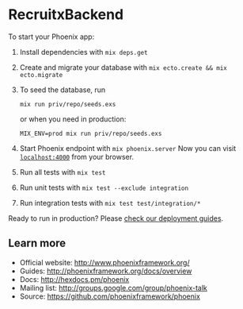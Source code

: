 # RecruitxBackend

To start your Phoenix app:

  1. Install dependencies with `mix deps.get`
  2. Create and migrate your database with `mix ecto.create && mix ecto.migrate`
  3. To seed the database, run

      `mix run priv/repo/seeds.exs`

     or when you need in production:

      `MIX_ENV=prod mix run priv/repo/seeds.exs`

  4. Start Phoenix endpoint with `mix phoenix.server`
     Now you can visit [`localhost:4000`](http://localhost:4000) from your browser.

  5. Run all tests with `mix test`
  6. Run unit tests with `mix test --exclude integration`
  7. Run integration tests with `mix test test/integration/*`

Ready to run in production? Please [check our deployment guides](http://www.phoenixframework.org/docs/deployment).

## Learn more

  * Official website: http://www.phoenixframework.org/
  * Guides: http://phoenixframework.org/docs/overview
  * Docs: http://hexdocs.pm/phoenix
  * Mailing list: http://groups.google.com/group/phoenix-talk
  * Source: https://github.com/phoenixframework/phoenix
